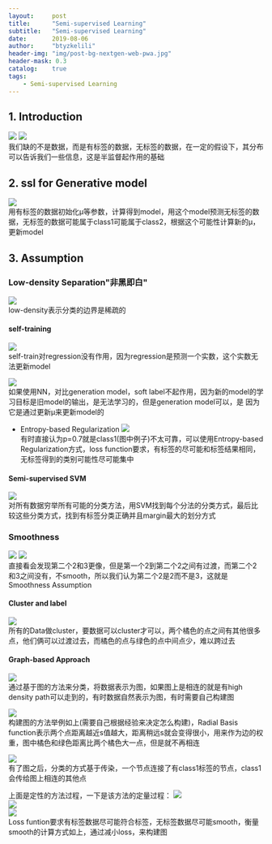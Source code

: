 ```yaml
---
layout:     post
title:      "Semi-supervised Learning"
subtitle:   "Semi-supervised Learning"
date:       2019-08-06
author:     "btyzkelili"
header-img: "img/post-bg-nextgen-web-pwa.jpg"
header-mask: 0.3
catalog:    true
tags:
    - Semi-supervised Learning
---  
```

## 1. Introduction
![](/img/lhy_ml/ssl-1.png)  ![](/img/lhy_ml/ssl-1.png)  
我们缺的不是数据，而是有标签的数据，无标签的数据，在一定的假设下，其分布可以告诉我们一些信息，这是半监督起作用的基础

## 2. ssl for Generative model
![](/img/lhy_ml/ssl-3.png)  
用有标签的数据初始化μ等参数，计算得到model，用这个model预测无标签的数据，无标签的数据可能属于class1可能属于class2，根据这个可能性计算新的μ，
更新model

## 3. Assumption

### Low-density Separation"非黑即白"
![](/img/lhy_ml/ssl-8.png)  
low-density表示分类的边界是稀疏的

#### self-training
![](/img/lhy_ml/ssl-4.png)  
self-train对regression没有作用，因为regression是预测一个实数，这个实数无法更新model

![](/img/lhy_ml/ssl-5.png)  
如果使用NN，对比generation model，soft label不起作用，因为新的model的学习目标是旧model的输出，是无法学习的，但是generation model可以，是
因为它是通过更新μ来更新model的

* Entropy-based Regularization
![](/img/lhy_ml/ssl-6.png)  
有时直接认为p=0.7就是class1(图中例子)不太可靠，可以使用Entropy-based Regularization方式，loss function要求，有标签的尽可能和标签结果相同，无标签得到的类别可能性尽可能集中

#### Semi-supervised SVM
![](/img/lhy_ml/ssl-7.png)  
对所有数据穷举所有可能的分类方法，用SVM找到每个分法的分类方式，最后比较这些分类方式，找到有标签分类正确并且margin最大的划分方式

### Smoothness
![](/img/lhy_ml/ssl-10.png)  ![](/img/lhy_ml/ssl-9.png)  
直接看会发现第二个2和3更像，但是第一个2到第二个2之间有过渡，而第二个2和3之间没有，不smooth，所以我们认为第二个2是2而不是3，这就是Smoothness Assumption

#### Cluster and label
![](/img/lhy_ml/ssl-11.png)  
所有的Data做cluster，要数据可以cluster才可以，两个橘色的点之间有其他很多点，他们俩可以过渡过去，而橘色的点与绿色的点中间点少，难以跨过去

#### Graph-based Approach
![](/img/lhy_ml/ssl-12.png)  
通过基于图的方法来分类，将数据表示为图，如果图上是相连的就是有high density path可以走到的，有时数据自然表示为图，有时需要自己构建图

![](/img/lhy_ml/ssl-13.png)  
构建图的方法举例如上(需要自己根据经验来决定怎么构建)，Radial Basis function表示两个点距离越近s值越大，距离稍远s就会变得很小，用来作为边的权重，图中橘色和绿色距离比两个橘色大一点，但是就不再相连

![](/img/lhy_ml/ssl-14.png)  
有了图之后，分类的方式基于传染，一个节点连接了有class1标签的节点，class1会传给图上相连的其他点

上面是定性的方法过程，一下是该方法的定量过程：
![](/img/lhy_ml/ssl-15.png)  
![](/img/lhy_ml/ssl-16.png)  
![](/img/lhy_ml/ssl-17.png)  
Loss funtion要求有标签数据尽可能符合标签，无标签数据尽可能smooth，衡量smooth的计算方式如上，通过减小loss，来构建图

